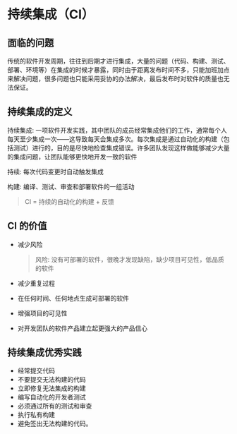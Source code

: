 # 持续集成（CI）

## 面临的问题

传统的软件开发周期，往往到后期才进行集成，大量的问题（代码、构建、测试、部署、环境等）在集成的时候才暴露，同时由于距离发布时间不多，只能加班加点来解决问题，很多问题也只能采用妥协的办法解决，最后发布时对软件的质量也无法保证。

## 持续集成的定义

持续集成: 一项软件开发实践，其中团队的成员经常集成他们的工作，通常每个人每天至少集成一次——这导致每天会集成多次。每次集成是通过自动化的构建（包括测试）进行的，目的是尽快地检查集成错误。许多团队发现这样做能够减少大量的集成问题，让团队能够更快地开发一致的软件

持续: 每次代码变更时自动触发集成

构建: 编译、测试、审查和部署软件的一组活动

> CI = 持续的自动化的构建 + 反馈

## CI 的价值

- 减少风险

    > 风险: 没有可部署的软件，很晚才发现缺陷，缺少项目可见性，低品质的软件

- 减少重复过程
- 在任何时间、任何地点生成可部署的软件
- 增强项目的可见性
- 对开发团队的软件产品建立起更强大的产品信心

## 持续集成优秀实践

- 经常提交代码
- 不要提交无法构建的代码
- 立即修复无法集成的构建
- 编写自动化的开发者测试
- 必须通过所有的测试和审查
- 执行私有构建
- 避免签出无法构建的代码。